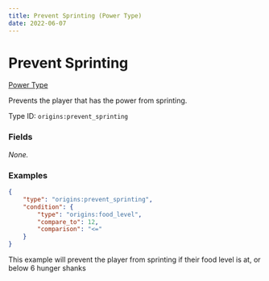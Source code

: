 ```yaml
---
title: Prevent Sprinting (Power Type)
date: 2022-06-07
---
```


# Prevent Sprinting

[Power Type](../power_types.md)

Prevents the player that has the power from sprinting.

Type ID: `origins:prevent_sprinting`


### Fields

_None._


### Examples

```json
{
    "type": "origins:prevent_sprinting",
    "condition": {
        "type": "origins:food_level",
        "compare_to": 12,
        "comparison": "<="
    }
}
```

This example will prevent the player from sprinting if their food level is at, or below 6 hunger shanks

